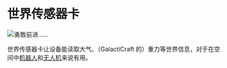 # 世界传感器卡

![勇敢前进……](oredict:opencomputers:worldSensorCard)

世界传感器卡让设备能读取大气、（GalactiCraft 的）重力等世界信息，对于在空间中[机器人](../block/robot.md)和[无人机](drone.md)来说有用。
